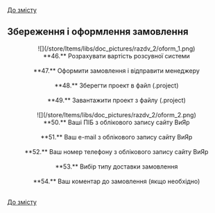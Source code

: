 [До змісту](/service/doc/?cid=sliding-systems-new)
## Збереження і оформлення замовлення
<center>
![](/store/Items/libs/doc_pictures/razdv_2/oform_1.png) <br>
**46.** Розрахувати вартість розсувної системи <br><br>
**47.** Оформити замовлення і відправити менеджеру <br><br>
**48.** Зберегти проект в файл (.project) <br><br>
**49.** Завантажити проект з файлу (.project) <br><br>
![](/store/Items/libs/doc_pictures/razdv_2/oform_2.png) <br>
**50.** Ваші ПІБ з облікового запису сайту ВиЯр <br><br>
**51.** Ваш e-mail з облікового запису сайту ВиЯр <br><br>
**52.** Ваш номер телефону з облікового запису сайту ВиЯр <br><br>
**53.** Вибір типу доставки замовлення <br><br>
**54.** Ваш коментар до замовлення (якщо необхідно) <br><br>
</center>


[До змісту](/service/doc/?cid=sliding-systems-new)
